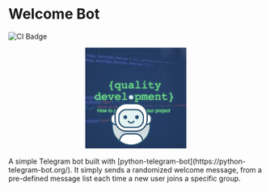# Welcome Bot
![CI Badge](https://github.com/QD-2022/Welcome-Bot/actions/workflows/ci.yml/badge.svg)

<p align="center">
    <img src="icon.jpeg" alt="logo" width="200">
</p>
A simple Telegram bot built with [python-telegram-bot](https://python-telegram-bot.org/).
It simply sends a randomized welcome message, from a pre-defined message list each time a new user joins a specific group.

